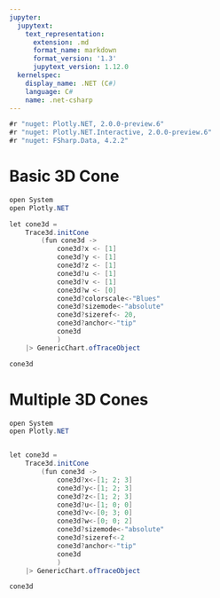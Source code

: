 ```yaml
---
jupyter:
  jupytext:
    text_representation:
      extension: .md
      format_name: markdown
      format_version: '1.3'
      jupytext_version: 1.12.0
  kernelspec:
    display_name: .NET (C#)
    language: C#
    name: .net-csharp
---
```


```csharp dotnet_interactive={"language": "fsharp"}
#r "nuget: Plotly.NET, 2.0.0-preview.6"
#r "nuget: Plotly.NET.Interactive, 2.0.0-preview.6"
#r "nuget: FSharp.Data, 4.2.2"
```

# Basic 3D Cone


```csharp dotnet_interactive={"language": "fsharp"}
open System
open Plotly.NET 

let cone3d =
    Trace3d.initCone 
        (fun cone3d ->
            cone3d?x <- [1]
            cone3d?y <- [1]
            cone3d?z <- [1]
            cone3d?u <- [1]
            cone3d?v <- [1]
            cone3d?w <- [0]
            cone3d?colorscale<-"Blues"
            cone3d?sizemode<-"absolute"
            cone3d?sizeref<- 20,
            cone3d?anchor<-"tip"
            cone3d
            )
    |> GenericChart.ofTraceObject 
```

```csharp dotnet_interactive={"language": "fsharp"}
cone3d

```

# Multiple 3D Cones


```csharp dotnet_interactive={"language": "fsharp"}
open System
open Plotly.NET 


let cone3d =
    Trace3d.initCone 
        (fun cone3d ->
            cone3d?x<-[1; 2; 3]
            cone3d?y<-[1; 2; 3]
            cone3d?z<-[1; 2; 3]
            cone3d?u<-[1; 0; 0]
            cone3d?v<-[0; 3; 0]
            cone3d?w<-[0; 0; 2]
            cone3d?sizemode<-"absolute"
            cone3d?sizeref<-2
            cone3d?anchor<-"tip"
            cone3d
            )
    |> GenericChart.ofTraceObject 
```

```csharp dotnet_interactive={"language": "fsharp"}
cone3d
```
